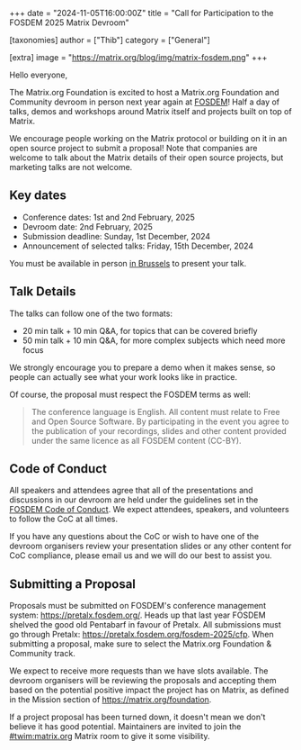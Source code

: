 +++
date = "2024-11-05T16:00:00Z"
title = "Call for Participation to the FOSDEM 2025 Matrix Devroom"

[taxonomies]
author = ["Thib"]
category = ["General"]

[extra]
image = "https://matrix.org/blog/img/matrix-fosdem.png"
+++

Hello everyone,

The Matrix.org Foundation is excited to host a Matrix.org Foundation and Community devroom in person next year again at [FOSDEM](https://fosdem.org/2025/)! Half a day of talks, demos and workshops around Matrix itself and projects built on top of Matrix.

We encourage people working on the Matrix protocol or building on it in an open source project to submit a proposal! Note that companies are welcome to talk about the Matrix details of their open source projects, but marketing talks are not welcome.

<!-- more -->

## Key dates

- Conference dates: 1st and 2nd February, 2025
- Devroom date: 2nd February, 2025
- Submission deadline: Sunday, 1st December, 2024
- Announcement of selected talks: Friday, 15th December, 2024

You must be available in person [in Brussels](https://fosdem.org/2025/practical/transportation/) to present your talk.


## Talk Details

The talks can follow one of the two formats:

- 20 min talk + 10 min Q&A, for topics that can be covered briefly
- 50 min talk + 10 min Q&A, for more complex subjects which need more focus

We strongly encourage you to prepare a demo when it makes sense, so people can actually see what your work looks like in practice.

Of course, the proposal must respect the FOSDEM terms as well:

> The conference language is English. All content must relate to Free and Open Source Software. By participating in the event you agree to the publication of your recordings, slides and other content provided under the same licence as all FOSDEM content (CC-BY).


## Code of Conduct

All speakers and attendees agree that all of the presentations and discussions in our devroom are held under the guidelines set in the [FOSDEM Code of Conduct](https://fosdem.org/2025/practical/conduct/). We expect attendees, speakers, and volunteers to follow the CoC at all times.

If you have any questions about the CoC or wish to have one of the devroom organisers review your presentation slides or any other content for CoC compliance, please email us and we will do our best to assist you.


## Submitting a Proposal

Proposals must be submitted on FOSDEM's conference management system: <https://pretalx.fosdem.org/>. Heads up that last year FOSDEM shelved the good old Pentabarf in favour of Pretalx. All submissions must go through Pretalx: <https://pretalx.fosdem.org/fosdem-2025/cfp>. When submitting a proposal, make sure to select the Matrix.org Foundation & Community track.

We expect to receive more requests than we have slots available. The devroom organisers will be reviewing the proposals and accepting them based on the potential positive impact the project has on Matrix, as defined in the Mission section of <https://matrix.org/foundation>.

If a project proposal has been turned down, it doesn't mean we don't believe it has good potential. Maintainers are invited to join the [#twim:matrix.org](https://matrix.to/#/#twim:matrix.org) Matrix room to give it some visibility.
